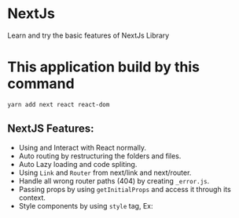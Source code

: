 # NextJs

Learn and try the basic features of NextJs Library


# This application build by this command
 `yarn add next react react-dom`


## NextJS Features:

- Using and Interact with React normally. 
- Auto routing by restructuring the folders and files.
- Auto Lazy loading and code spliting.
- Using `Link` and `Router` from next/link and next/router.
- Handle all wrong router paths (404) by creating `_error.js`.
- Passing props by using `getInitialProps` and access it through its context.
- Style components by using `style` tag, Ex:
  <style jsx>{`
      div {
            border: 1px solid #eee;
            box-shadow: 0 2p 3px #ccc;
            padding: 20px;
            text-align: center;
          }
    `}
  </style>
